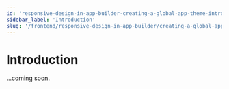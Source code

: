```yaml
---
id: 'responsive-design-in-app-builder-creating-a-global-app-theme-introduction'
sidebar_label: 'Introduction'
slug: '/frontend/responsive-design-in-app-builder/creating-a-global-app-theme/introduction'
---
```


# Introduction

...coming soon.
